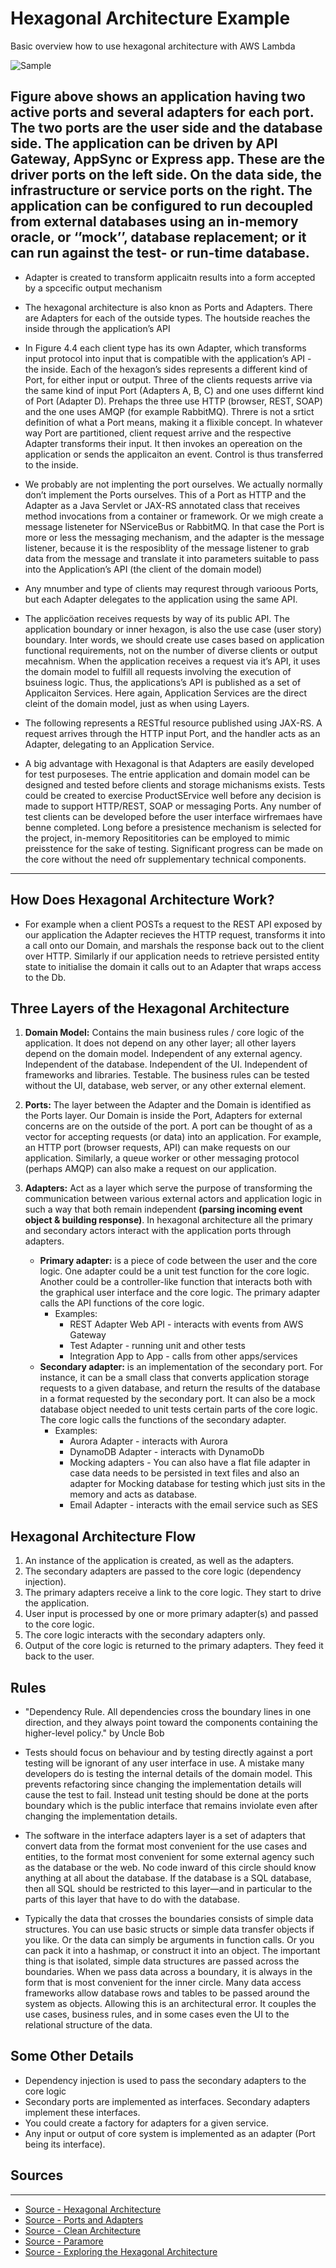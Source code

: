 # Hexagonal Architecture Example
Basic overview how to use hexagonal architecture with AWS Lambda

![Sample](./images/hexagonal-ports-reworked.png)

Figure above shows an application having two active ports and several adapters for each port. The two ports are the user side and the database side. The application can be driven by API Gateway, AppSync or Express app. These are the driver ports on the left side. On the data side, the infrastructure or service ports on the right. The application can be configured to run decoupled from external databases using an in-memory oracle, or ‘’mock’’, database replacement; or it can run against the test- or run-time database.
---

* Adapter is created to transform applicaitn results into a form accepted by a spcecific output mechanism

* The hexagonal architecture is also knon as Ports and Adapters. There are Adapters for each of the outside types. The houtside reaches the inside through the application’s API

* In Figure 4.4 each client type has its own Adapter, which transforms input protocol into input that is compatible with the application’s API - the inside. Each of the hexagon’s sides represents a different kind of Port, for either input or output. Three of the clients requests arrive via the same kind of input Port (Adapters A, B, C) and one uses differnt kind of Port (Adapter D). Prehaps the three use HTTP (browser, REST, SOAP) and the one uses AMQP (for example RabbitMQ). Threre is not a srtict definition of what a Port means, making it a flixible concept. In whatever way Port are partitioned, client request arrive and the respective Adapter transforms their input. It then invokes an opereation on the application or sends the applicaiton an event. Control is thus transferred to the inside. 

* We probably are not implenting the port ourselves. We actually normally don’t implement the Ports ourselves. This of a Port as HTTP and the Adapter as a Java Servlet or JAX-RS annotated class that receives method invocations from a container or framework. Or we migh create a message listeneter for NServiceBus or RabbitMQ. In that case the Port is more or less the messaging mechanism, and the adapter is the message listener, because it is the resposiblity of the message listener to grab data from the message and translate it into parameters suitable to pass into the Application’s API (the client of the domain model)

* Any mnumber and type of clients may requrest through varioous Ports, but each Adapter delegates to the application using the same API.

* The applicöation receives requests by way of its public API. The application boundary or inner hexagon, is also the use case (user story) boundary. Inter words, we should create use cases based on application functional requirements, not on the number of diverse clients or output mecahnism. When the application receives a request via it’s API, it uses the domain model to fulfill all requests involving the execution of bsuiness logic. Thus, the applications’s API is published as a set of Applicaiton Services. Here again, Application Services are the direct cleint of the domain model, just as when using Layers. 

* The following represents a RESTful resource published using JAX-RS. A request arrives through the HTTP input Port, and the handler acts as an Adapter, delegating to an Application Service.

* A big advantage with Hexagonal is that Adapters are easily developed for test purposeses. The entrie application and domain model can be designed and tested before clients and storage michanisms exists. Tests could be created to exercise ProductSErvice well before any decision is made to support HTTP/REST, SOAP or messaging Ports. Any number of test clients can be developed before the user interface wirfremaes have benne completed. Long before a presistence mechanism is selected for the project, in-memory Reposititories can be employed to mimic preisstence for the sake of testing. Significant progress can be made on the core without the need ofr supplementary technical components. 
---

## How Does Hexagonal Architecture Work?

* For example when a client POSTs a request to the REST API exposed by our application the Adapter recieves the HTTP request, transforms it into a call onto our Domain, and marshals the response back out to the client over HTTP. Similarly if our application needs to retrieve persisted entity state to initialise the domain it calls out to an Adapter that wraps access to the Db.

## Three Layers of the Hexagonal Architecture
1. **Domain Model:** Contains the main business rules / core logic of the application. It does not depend on any other layer; all other layers depend on the domain model. Independent of any external agency. Independent of the database. Independent of the UI. Independent of frameworks and libraries. Testable. The business rules can be tested without the UI, database, web server, or any other external element.

2. **Ports:** The layer between the Adapter and the Domain is identified as the Ports layer. Our Domain is inside the Port, Adapters for external concerns are on the outside of the port. A port can be thought of as a vector for accepting requests (or data) into an application. For example, an HTTP port (browser requests, API) can make requests on our application. Similarly, a queue worker or other messaging protocol (perhaps AMQP) can also make a request on our application.
		
3. **Adapters:** Act as a layer which serve the purpose of transforming the communication between various external actors and application logic in such a way that both remain independent **(parsing incoming event object & building response)**. In hexagonal architecture all the primary and secondary actors interact with the application ports through adapters.
	* **Primary adapter:** is a piece of code between the user and the core logic. One adapter could be a unit test function for the core logic. Another could be a controller-like function that interacts both with the graphical user interface and the core logic. The primary adapter calls the API functions of the core logic.
		* Examples:
			* REST Adapter Web API - interacts with events from AWS Gateway
			* Test Adapter - running unit and other tests
			* Integration App to App - calls from other apps/services
	* **Secondary adapter:** is an implementation of the secondary port. For instance, it can be a small class that converts application storage requests to a given database, and return the results of the database in a format requested by the secondary port. It can also be a mock database object needed to unit tests certain parts of the core logic. The core logic calls the functions of the secondary adapter.
		* Examples: 
			* Aurora Adapter - interacts with Aurora
			* DynamoDB Adapter - interacts with DynamoDb
			* Mocking adapters - You can also have a flat file adapter in case data needs to be persisted in text files and also an adapter for Mocking database for testing which just sits in the memory and acts as database.
			* Email Adapter - interacts with the email service such as SES
			

## Hexagonal Architecture Flow

1. An instance of the application is created, as well as the adapters.
2. The secondary adapters are passed to the core logic (dependency injection).
3. The primary adapters receive a link to the core logic. They start to drive the application.
4. User input is processed by one or more primary adapter(s) and passed to the core logic.
5. The core logic interacts with the secondary adapters only.
6. Output of the core logic is returned to the primary adapters. They feed it back to the user.

## Rules 

* "Dependency Rule. All dependencies cross the boundary lines in one direction, and they always point toward the components containing the higher-level policy." by Uncle Bob

* Tests should focus on behaviour and by testing directly against a port testing will be ignorant of any user interface in use. A mistake many developers do is testing the internal details of the domain model. This prevents refactoring since changing the implementation details will cause the test to fail. Instead unit testing should be done at the ports boundary which is the public interface that remains inviolate even after changing the implementation details.

* The software in the interface adapters layer is a set of adapters that convert data from the format most convenient for the use cases and entities, to the format most convenient for some external agency such as the database or the web. No code inward of this circle should know anything at all about the database. If the database is a SQL database, then all SQL should be restricted to this layer—and in particular to the parts of this layer that have to do with the database.

* Typically the data that crosses the boundaries consists of simple data structures. You can use basic structs or simple data transfer objects if you like. Or the data can simply be arguments in function calls. Or you can pack it into a hashmap, or construct it into an object. The important thing is that isolated, simple data structures are passed across the boundaries. When we pass data across a boundary, it is always in the form that is most convenient for the inner circle. Many data access frameworks allow database rows and tables to be passed around the system as objects. Allowing this is an architectural error. It couples the use cases, business rules, and in some cases even the UI to the relational structure of the data.

## Some Other Details

* Dependency injection is used to pass the secondary adapters to the core logic
* Secondary ports are implemented as interfaces. Secondary adapters implement these interfaces.
* You could create a factory for adapters for a given service.
* Any input or output of core system is implemented as an adapter (Port being its interface).

## Sources
---
* [Source - Hexagonal Architecture](http://codingcanvas.com/hexagonal-architecture/)
* [Source - Ports and Adapters](http://www.dossier-andreas.net/software_architecture/ports_and_adapters.html)
* [Source - Clean Architecture](https://8thlight.com/blog/uncle-bob/2012/08/13/the-clean-architecture.html)
* [Source - Paramore](https://brightercommand.github.io/Brighter/PortsAndAdapters.html)
* [Source - Exploring the Hexagonal Architecture](https://www.infoq.com/news/2014/10/exploring-hexagonal-architecture)
